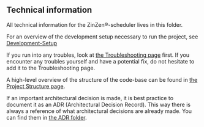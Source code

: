 ## Technical information

All technical information for the ZinZen&reg;-scheduler lives in this folder.

For an overview of the development setup necessary to run the project, see [Development-Setup](Development-Setup.md)

If you run into any troubles, look at [the Troubleshooting page](Troubleshooting.md) first.
If you encounter any troubles yourself and have a potential fix, do not hesitate to add it to the Troubleshooting page.

A high-level overview of the structure of the code-base can be found in [the Project Structure page](Project-Structure.md).

If an important architectural decision is made, it is best practice to document it as an ADR (Architectural Decision Record).
This way there is always a reference of what architectural decisions are already made. You can find them in [the ADR folder](../ADR).